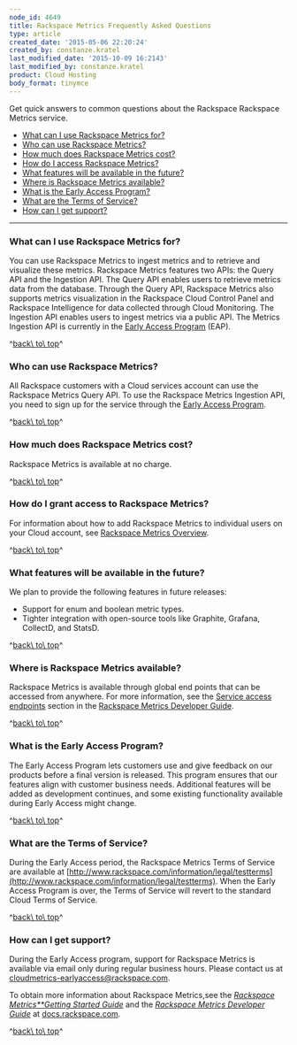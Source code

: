 ```yaml
---
node_id: 4649
title: Rackspace Metrics Frequently Asked Questions
type: article
created_date: '2015-05-06 22:20:24'
created_by: constanze.kratel
last_modified_date: '2015-10-09 16:2143'
last_modified_by: constanze.kratel
product: Cloud Hosting
body_format: tinymce
---
```


Get quick answers to common questions about the Rackspace Rackspace
Metrics service.

-   [What can I use Rackspace Metrics for?](#usage)
-   [Who can use Rackspace Metrics?](#who)
-   [How much does Rackspace Metrics cost?](#cost)
-   [How do I access Rackspace Metrics?](#access)
-   [What features will be available in the future?](#future)
-   [Where is Rackspace Metrics available?](#where)
-   [What is the Early Access Program?](#eap)
-   [What are the Terms of Service?](#terms)
-   [How can I get support?](#support)

* * * * *

### What can I use Rackspace Metrics for?

You can use Rackspace Metrics to ingest metrics and to retrieve and
visualize these metrics. Rackspace Metrics features two APIs: the Query
API and the Ingestion API. The Query API enables users to retrieve
metrics data from the database. Through the Query API, Rackspace Metrics
also supports metrics visualization in the Rackspace Cloud Control Panel
and Rackspace Intelligence for data collected through Cloud Monitoring.
The Ingestion API enables users to ingest metrics via a public API. The
Metrics Ingestion API is currently in the [Early Access
Program](http://docs.rackspace.com/cmet/api/v1.0/cmet-gettingstarted/content/Early_Access_Program.html)
(EAP).

^[back\\ to\\ top](#top)^

### Who can use Rackspace Metrics?

All Rackspace customers with a Cloud services account can use the
Rackspace Metrics Query API. To use the Rackspace Metrics Ingestion API,
you need to sign up for the service through the [Early Access
Program](http://docs.rackspace.com/cmet/api/v1.0/cmet-gettingstarted/content/Early_Access_Program.html).

^[back\\ to\\ top](#top)^

### How much does Rackspace Metrics cost?

Rackspace Metrics is available at no charge.

^[back\\ to\\ top](#top)^

### How do I grant access to Rackspace Metrics?

For information about how to add Rackspace Metrics to individual users
on your Cloud account, see [Rackspace Metrics
Overview](http://www.rackspace.com/knowledge_center/article/cloud-metrics-overview).

^[back\\ to\\ top](#top)^

### What features will be available in the future?

We plan to provide the following features in future releases:

-   Support for enum and boolean metric types.
-   Tighter integration with open-source tools like Graphite, Grafana,
    CollectD, and StatsD.

^[back\\ to\\ top](#top)^

### Where is Rackspace Metrics available?

Rackspace Metrics is available through global end points that can be
accessed from anywhere. For more information, see the [Service access
endpoints](http://docs.rackspace.com/cmet/api/v1.0/cmet-devguide/content/serviceEndpoints.html)
section in the [Rackspace Metrics Developer
Guide](http://docs.rackspace.com/cmet/api/v1.0/cmet-devguide/content/Overview.html).

^[back\\ to\\ top](#top)^

### What is the Early Access Program?

The Early Access Program lets customers use and give feedback on our
products before a final version is released. This program ensures that
our features align with customer business needs. Additional features
will be added as development continues, and some existing functionality
available during Early Access might change.

^[back\\ to\\ top](#top)^

### What are the Terms of Service?

During the Early Access period, the Rackspace Metrics Terms of Service
are available at
[http://www.rackspace.com/information/legal/testterms](http://www.rackspace.com/information/legal/testterms).
When the Early Access Program is over, the Terms of Service will revert
to the standard Cloud Terms of Service.

^[back\\ to\\ top](#top)^

 

### How can I get support?

During the Early Access program, support for Rackspace Metrics is
available via email only during regular business hours. Please contact
us at
[cloudmetrics-earlyaccess@rackspace.com](mailto:cloudmetrics-earlyaccess@rackspace.com).

To obtain more information about Rackspace Metrics,see the [*Rackspace
Metrics**Getting
Started Guide*](http://docs.rackspace.com/cmet/api/v1.0/cmet-gettingstarted/content/Overview.html)
and the *[Rackspace Metrics Developer
Guide](http://docs.rackspace.com/cmet/api/v1.0/cmet-devguide/content/Overview.html)*
at [docs.rackspace.com](http://docs.rackspace.com/). 

^[back\\ to\\ top](#top)^

